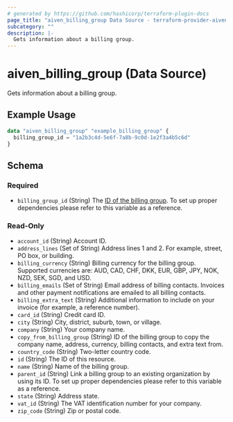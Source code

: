 ```yaml
---
# generated by https://github.com/hashicorp/terraform-plugin-docs
page_title: "aiven_billing_group Data Source - terraform-provider-aiven"
subcategory: ""
description: |-
  Gets information about a billing group.
---
```


# aiven_billing_group (Data Source)

Gets information about a billing group.

## Example Usage

```terraform
data "aiven_billing_group" "example_billing_group" {
  billing_group_id = "1a2b3c4d-5e6f-7a8b-9c0d-1e2f3a4b5c6d"
}
```

<!-- schema generated by tfplugindocs -->
## Schema

### Required

- `billing_group_id` (String) The [ID of the billing group](https://aiven.io/docs/platform/reference/get-resource-IDs#get-a-billing-group-id). To set up proper dependencies please refer to this variable as a reference.

### Read-Only

- `account_id` (String) Account ID.
- `address_lines` (Set of String) Address lines 1 and 2. For example, street, PO box, or building.
- `billing_currency` (String) Billing currency for the billing group. Supported currencies are: AUD, CAD, CHF, DKK, EUR, GBP, JPY, NOK, NZD, SEK, SGD, and USD.
- `billing_emails` (Set of String) Email address of billing contacts. Invoices and other payment notifications are emailed to all billing contacts.
- `billing_extra_text` (String) Additional information to include on your invoice (for example, a reference number).
- `card_id` (String) Credit card ID.
- `city` (String) City, district, suburb, town, or village.
- `company` (String) Your company name.
- `copy_from_billing_group` (String) ID of the billing group to copy the company name, address, currency, billing contacts, and extra text from.
- `country_code` (String) Two-letter country code.
- `id` (String) The ID of this resource.
- `name` (String) Name of the billing group.
- `parent_id` (String) Link a billing group to an existing organization by using its ID. To set up proper dependencies please refer to this variable as a reference.
- `state` (String) Address state.
- `vat_id` (String) The VAT identification number for your company.
- `zip_code` (String) Zip or postal code.
